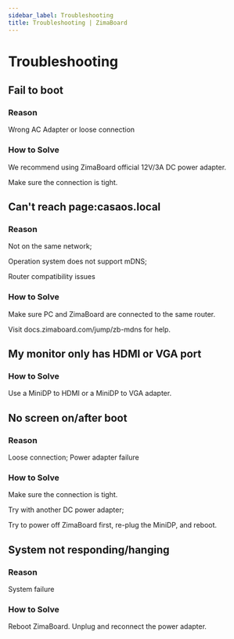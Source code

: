 ```yaml
---
sidebar_label: Troubleshooting
title: Troubleshooting | ZimaBoard
---
```


# Troubleshooting

## Fail to boot

### Reason

Wrong AC Adapter or loose connection

### How to Solve

We recommend using ZimaBoard official 12V/3A DC power adapter. 

Make sure the connection is tight.


## Can't reach page:casaos.local

### Reason 

Not on the same network;

Operation system does not support mDNS;

Router compatibility issues

### How to Solve

Make sure PC and ZimaBoard are connected to the same router.

Visit docs.zimaboard.com/jump/zb-mdns for help.


## My monitor only has HDMI or VGA port

### How to Solve

Use a MiniDP to HDMI or a MiniDP to VGA adapter.


## No screen on/after boot

### Reason

Loose connection;
Power adapter failure

### How to Solve

Make sure the connection is tight.

Try with another DC power adapter;

Try to power off ZimaBoard first, re-plug the MiniDP, and reboot.


## System not responding/hanging

### Reason

System failure

### How to Solve

Reboot ZimaBoard. Unplug and reconnect the power adapter.